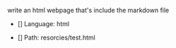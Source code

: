 write an html webpage 
that's include the markdown file

- [] Language: html

- [] Path: resorcies/test.html
